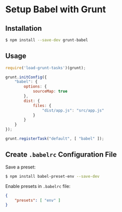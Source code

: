 # Setup Babel with Grunt

## Installation

```bash
$ npm install --save-dev grunt-babel
```

## Usage

```javascript
require('load-grunt-tasks')(grunt);

grunt.initConfig({
    "babel": {
        options: {
            sourceMap: true
        },
        dist: {
            files: {
                "dist/app.js": "src/app.js"
            }
        }
    }
});

grunt.registerTask("default", [ "babel" ]);
```

## Create `.babelrc` Configuration File

Save a preset:
```bash
$ npm install babel-preset-env --save-dev
```

Enable presets in `.babelrc` file:
```json
{
    "presets": [ "env" ]
}
```
